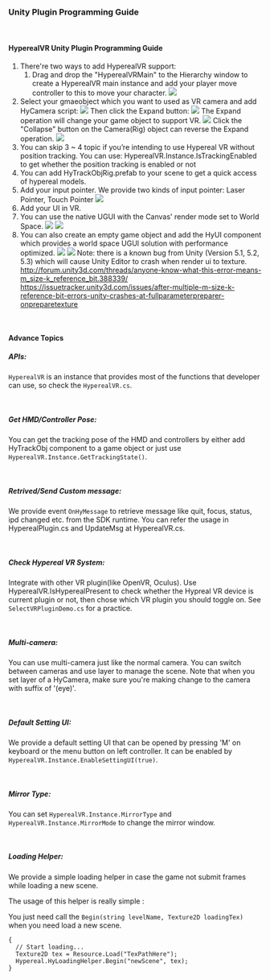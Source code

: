 ### Unity Plugin Programming Guide
<br>

#### HyperealVR Unity Plugin Programming Guide
1. There're two ways to add HyperealVR support:
   1. Drag and drop the "HyperealVRMain" to the Hierarchy window to create a HyperealVR main instance and add your player move controller to this to move your character.
   ![](./res_unity_plugin_programming_guide/1.a.png)
  2. Select your gmaeobject which you want to used as VR camera and add HyCamera script:
   ![](./res_unity_plugin_programming_guide/1.b.1.png)
   Then click the Expand button:
   ![](./res_unity_plugin_programming_guide/1.b.2.png)
   The Expand operation will change your game object to support VR.
   ![](./res_unity_plugin_programming_guide/1.b.3.png)
   Click the "Collapse" button on the Camera(Rig) object can reverse the Expand operation.
   ![](./res_unity_plugin_programming_guide/1.b.4.png)
2. You can skip 3 ~ 4 topic if you’re intending to use Hypereal VR without position tracking. You can use: HyperealVR.Instance.IsTrackingEnabled to get whether the position tracking is enabled or not
3. You can add HyTrackObjRig.prefab to your scene to get a quick access of hypereal models.
4. Add your input pointer. We provide two kinds of input pointer: Laser Pointer, Touch Pointer 
![](./res_unity_plugin_programming_guide/4.png)
5. Add your UI in VR.
  1. You can use the native UGUI with the Canvas' render mode set to World Space. 
   ![](./res_unity_plugin_programming_guide/5.a.1.png)
   ![](./res_unity_plugin_programming_guide/5.a.2.png)
  2. You can also create an empty game object and add the HyUI component which provides a world space UGUI solution with performance optimized. 
   ![](./res_unity_plugin_programming_guide/5.b.1.png)
   ![](./res_unity_plugin_programming_guide/5.b.2.png)
  Note: there is a known bug from Unity (Version 5.1, 5.2, 5.3) which will cause Unity Editor to crash when render ui to texture.
  http://forum.unity3d.com/threads/anyone-know-what-this-error-means-m_size-k_reference_bit.388339/
  https://issuetracker.unity3d.com/issues/after-multiple-m-size-k-reference-bit-errors-unity-crashes-at-fullparameterpreparer-onpreparetexture

<br>

#### Advance Topics

##### **APIs**:

``HyperealVR`` is an instance that provides most of the functions that developer can use, so check the ``HyperealVR.cs``.

<br>

##### **Get HMD/Controller Pose**: 

You can get the tracking pose of the HMD and controllers by either add HyTrackObj component to a game object or just use ``HyperealVR.Instance.GetTrackingState()``.

<br>

##### **Retrived/Send Custom message**:

We provide event ``OnHyMessage`` to retrieve message like quit, focus, status, ipd changed etc. from the SDK runtime. You can refer the usage in HyperealPlugin.cs and UpdateMsg at HyperealVR.cs.

<br>

##### **Check Hypereal VR System**:

Integrate with other VR plugin(like OpenVR, Oculus). Use HyperealVR.IsHyperealPresent to check whether the Hypreal VR device is current plugin or not, then chose which VR plugin you should toggle on. See ``SelectVRPluginDemo.cs`` for a practice.

<br>

##### **Multi-camera**:

You can use multi-camera just like the normal camera. You can switch between cameras and use layer to manage the scene. Note that when you set layer of a HyCamera, make sure you're making change to the camera with suffix of '(eye)'.

<br>

##### **Default Setting UI**:

  We provide a default setting UI that can be opened by pressing 'M' on keyboard or the menu button on left controller. It can be enabled by ``HyperealVR.Instance.EnableSettingUI(true)``.

<br>

##### **Mirror Type**:

 You can set ``HyperealVR.Instance.MirrorType`` and ``HyperealVR.Instance.MirrorMode`` to change the mirror window.

<br>

##### **Loading Helper**:

We provide a simple loading helper in case the game not submit frames while loading a new scene.

The usage of this helper is really simple : 

You just need call the ``Begin(string levelName, Texture2D loadingTex)`` when you need load a new scene.

``` 
{
  // Start loading...
  Texture2D tex = Resource.Load("TexPathHere");
  Hypereal.HyLoadingHelper.Begin("newScene", tex);
}
```